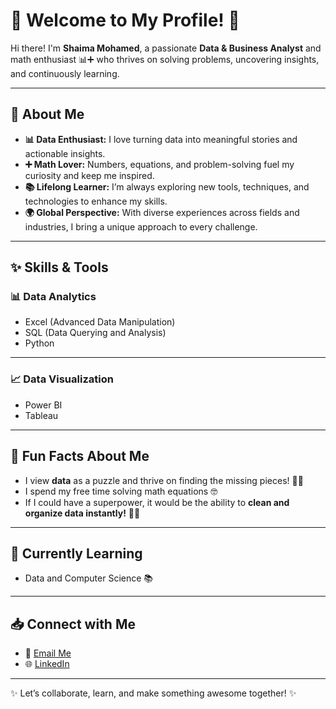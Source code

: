 # 🌟 Welcome to My Profile! 🎉  
<!-- markdownlint-disable MD013 -->
Hi there! I'm **Shaima Mohamed**, a passionate **Data & Business Analyst** and math enthusiast 📊➕ who thrives on solving problems, uncovering insights, and continuously learning.  

---

## 🚀 About Me  

- **📊 Data Enthusiast:** I love turning data into meaningful stories and actionable insights.  
- **➕ Math Lover:** Numbers, equations, and problem-solving fuel my curiosity and keep me inspired.  
- **📚 Lifelong Learner:** I’m always exploring new tools, techniques, and technologies to enhance my skills.  
- **🌍 Global Perspective:** With diverse experiences across fields and industries, I bring a unique approach to every challenge.  

---

## ✨ Skills & Tools  

### **📊 Data Analytics**  

- Excel (Advanced Data Manipulation)
- SQL (Data Querying and Analysis)  
- Python  

---
  
### **📈 Data Visualization**  

- Power BI  
- Tableau  

---

## 🌟 Fun Facts About Me  

- I view **data** as a puzzle and thrive on finding the missing pieces! 🧙‍♀️  
- I spend my free time solving math equations 🤓  
- If I could have a superpower, it would be the ability to **clean and organize data instantly!** 🧘‍♀️  

---

## 🌱 Currently Learning  

- Data and Computer Science 📚

---

## 📥 Connect with Me  

- 📧 [Email Me](mailto:shaymaizzt@gmail.com)  
- 🌐 [LinkedIn](https://linkedin.com/in/shaimamohamed12)  

---

✨ Let’s collaborate, learn, and make something awesome together! ✨  


